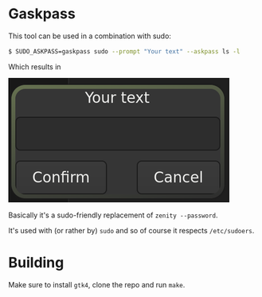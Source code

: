 # Gaskpass

This tool can be used in a combination with sudo:

```sh
$ SUDO_ASKPASS=gaskpass sudo --prompt "Your text" --askpass ls -l
```

Which results in

![screenshot](./screenshot.png)

Basically it's a sudo-friendly replacement of `zenity --password`.

It's used with (or rather by) `sudo` and so of course it respects `/etc/sudoers`.

# Building

Make sure to install `gtk4`, clone the repo and run `make`.

